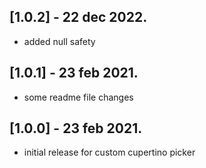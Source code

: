 ## [1.0.2] - 22 dec 2022.

* added null safety

## [1.0.1] - 23 feb 2021.

* some readme file changes
## [1.0.0] - 23 feb 2021.

* initial release for custom cupertino picker
